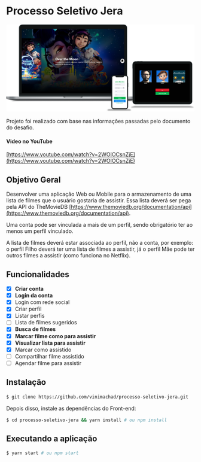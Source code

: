 # Processo Seletivo Jera

![mockup do projeto](./assets/mockup.png)

Projeto foi realizado com base nas informações passadas pelo documento do desafio.

#### Video no YouTube
[https://www.youtube.com/watch?v=2WOIOCsnZjE](https://www.youtube.com/watch?v=2WOIOCsnZjE)

## Objetivo Geral

Desenvolver uma aplicação Web ou Mobile para o armazenamento de uma lista de filmes que o usuário gostaria de assistir. Essa lista deverá ser pega pela API do TheMovieDB [https://www.themoviedb.org/documentation/api](https://www.themoviedb.org/documentation/api).

Uma conta pode ser vinculada a mais de um perfil, sendo obrigatório ter ao menos um perfil vinculado.

A lista de filmes deverá estar associada ao perfil, não a conta, por exemplo: o perfil Filho deverá ter uma lista de filmes a assistir, já o perfil Mãe pode ter outros filmes a assistir (como funciona no Netflix).

## Funcionalidades

- [x] **Criar conta**
- [x] **Login da conta**
- [x] Login com rede social
- [x] Criar perfil
- [x] Listar perfis
- [ ] Lista de filmes sugeridos
- [x] **Busca de filmes**
- [x] **Marcar filme como para assistir**
- [x] **Visualizar lista para assistir**
- [x] Marcar como assistido
- [ ] Compartilhar filme assistido
- [ ] Agendar filme para assistir

## Instalação

```sh
$ git clone https://github.com/vinimachad/processo-seletivo-jera.git
```

Depois disso, instale as dependências do Front-end:

```sh
$ cd processo-seletivo-jera && yarn install # ou npm install
```

## Executando a aplicação

```sh
$ yarn start # ou npm start
```
